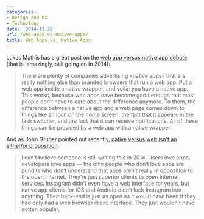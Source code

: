 ```yaml
---
categories:
- Design and UX
- Technology
date: '2014-11-26'
url: /web-apps-vs-native-apps/
title: Web Apps vs. Native Apps
---
```


Lukas Mathis has a great post on the [web app versus native app debate](http://ignorethecode.net/blog/2014/11/04/web_apps/) (that is, amazingly, still going on in 2014):

> There are plenty of companies advertising «native apps» that are really nothing else than branded browsers that run a web app. Put a web app inside a native wrapper, and voilà: you have a native app. This works, because web apps have become good enough that most people don’t have to care about the difference anymore. To them, the difference between a native app and a web page comes down to things like an icon on the home screen, the fact that it appears in the task switcher, and the fact that it can receive notifications. All of these things can be provided by a web app with a native wrapper.

And as John Gruber pointed out recently, [native versus web isn't an either/or proposition](http://daringfireball.net/2014/11/native_apps_are_part_of_the_web):

> I can’t believe someone is still writing this in 2014. Users love apps, developers love apps — the only people who don’t love apps are pundits who don’t understand that apps aren’t really in opposition to the open Internet. They’re just superior clients to open Internet services. Instagram didn’t even have a web interface for years, but native app clients for iOS and Android didn’t lock Instagram into anything. Their back-end is just as open as it would have been if they had only had a web browser client interface. They just wouldn’t have gotten popular.